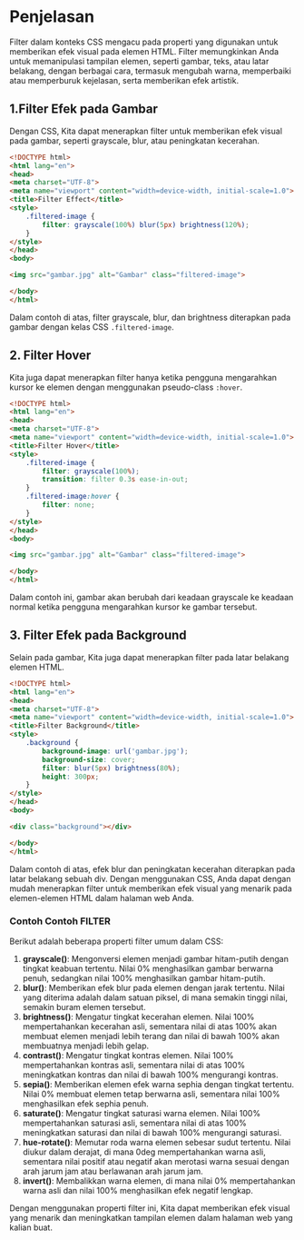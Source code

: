 # Penjelasan

Filter dalam konteks CSS mengacu pada properti yang digunakan untuk memberikan efek visual pada elemen HTML. Filter memungkinkan Anda untuk memanipulasi tampilan elemen, seperti gambar, teks, atau latar belakang, dengan berbagai cara, termasuk mengubah warna, memperbaiki atau memperburuk kejelasan, serta memberikan efek artistik.
## 1.Filter Efek pada Gambar
Dengan CSS, Kita dapat menerapkan filter untuk memberikan efek visual pada gambar, seperti grayscale, blur, atau peningkatan kecerahan.

```html
<!DOCTYPE html>
<html lang="en">
<head>
<meta charset="UTF-8">
<meta name="viewport" content="width=device-width, initial-scale=1.0">
<title>Filter Effect</title>
<style>
    .filtered-image {
        filter: grayscale(100%) blur(5px) brightness(120%);
    }
</style>
</head>
<body>

<img src="gambar.jpg" alt="Gambar" class="filtered-image">

</body>
</html>
```

Dalam contoh di atas, filter grayscale, blur, dan brightness diterapkan pada gambar dengan kelas CSS `.filtered-image`.

## 2. Filter Hover
Kita juga dapat menerapkan filter hanya ketika pengguna mengarahkan kursor ke elemen dengan menggunakan pseudo-class `:hover`.

```html
<!DOCTYPE html>
<html lang="en">
<head>
<meta charset="UTF-8">
<meta name="viewport" content="width=device-width, initial-scale=1.0">
<title>Filter Hover</title>
<style>
    .filtered-image {
        filter: grayscale(100%);
        transition: filter 0.3s ease-in-out;
    }
    .filtered-image:hover {
        filter: none;
    }
</style>
</head>
<body>

<img src="gambar.jpg" alt="Gambar" class="filtered-image">

</body>
</html>
```

Dalam contoh ini, gambar akan berubah dari keadaan grayscale ke keadaan normal ketika pengguna mengarahkan kursor ke gambar tersebut.
## 3. Filter Efek pada Background
Selain pada gambar, Kita juga dapat menerapkan filter pada latar belakang elemen HTML.

```html
<!DOCTYPE html>
<html lang="en">
<head>
<meta charset="UTF-8">
<meta name="viewport" content="width=device-width, initial-scale=1.0">
<title>Filter Background</title>
<style>
    .background {
        background-image: url('gambar.jpg');
        background-size: cover;
        filter: blur(5px) brightness(80%);
        height: 300px;
    }
</style>
</head>
<body>

<div class="background"></div>

</body>
</html>
```

Dalam contoh di atas, efek blur dan peningkatan kecerahan diterapkan pada latar belakang sebuah div.
Dengan menggunakan CSS, Anda dapat dengan mudah menerapkan filter untuk memberikan efek visual yang menarik pada elemen-elemen HTML dalam halaman web Anda.
### Contoh Contoh FILTER
Berikut adalah beberapa properti filter umum dalam CSS:
1. **grayscale()**: Mengonversi elemen menjadi gambar hitam-putih dengan tingkat keabuan tertentu. Nilai 0% menghasilkan gambar berwarna penuh, sedangkan nilai 100% menghasilkan gambar hitam-putih.   
2. **blur()**: Memberikan efek blur pada elemen dengan jarak tertentu. Nilai yang diterima adalah dalam satuan piksel, di mana semakin tinggi nilai, semakin buram elemen tersebut.
3. **brightness()**: Mengatur tingkat kecerahan elemen. Nilai 100% mempertahankan kecerahan asli, sementara nilai di atas 100% akan membuat elemen menjadi lebih terang dan nilai di bawah 100% akan membuatnya menjadi lebih gelap.
4. **contrast()**: Mengatur tingkat kontras elemen. Nilai 100% mempertahankan kontras asli, sementara nilai di atas 100% meningkatkan kontras dan nilai di bawah 100% mengurangi kontras.
5. **sepia()**: Memberikan elemen efek warna sephia dengan tingkat tertentu. Nilai 0% membuat elemen tetap berwarna asli, sementara nilai 100% menghasilkan efek sephia penuh.
6. **saturate()**: Mengatur tingkat saturasi warna elemen. Nilai 100% mempertahankan saturasi asli, sementara nilai di atas 100% meningkatkan saturasi dan nilai di bawah 100% mengurangi saturasi.
7. **hue-rotate()**: Memutar roda warna elemen sebesar sudut tertentu. Nilai diukur dalam derajat, di mana 0deg mempertahankan warna asli, sementara nilai positif atau negatif akan merotasi warna sesuai dengan arah jarum jam atau berlawanan arah jarum jam.
8. **invert()**: Membalikkan warna elemen, di mana nilai 0% mempertahankan warna asli dan nilai 100% menghasilkan efek negatif lengkap.

Dengan menggunakan properti filter ini, Kita dapat memberikan efek visual yang menarik dan meningkatkan tampilan elemen dalam halaman web yang kalian buat.